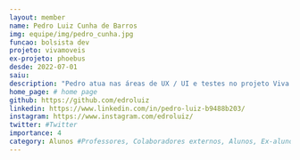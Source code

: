 ```yaml
---
layout: member
name: Pedro Luiz Cunha de Barros
img: equipe/img/pedro_cunha.jpg
funcao: bolsista dev
projeto: vivamoveis
ex-projeto: phoebus 
desde: 2022-07-01
saiu: 
description: "Pedro atua nas áreas de UX / UI e testes no projeto Viva Móveis. Ele também atuou como desenvolvedor full stack no projeto Phoebus, de 01/07/2022 a 30/06/2023. "
home_page: # home page
github: https://github.com/edroluiz
linkedin: https://www.linkedin.com/in/pedro-luiz-b9488b203/
instagram: https://www.instagram.com/edroluiz/
twitter: #Twitter
importance: 4
category: Alunos #Professores, Colaboradores externos, Alunos, Ex-alunos
---
```

